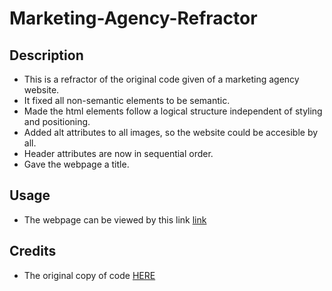 # Marketing-Agency-Refractor

## Description

- This is a refractor of the original code given of a marketing agency website.
- It fixed all non-semantic elements to be semantic.
- Made the html elements follow a logical structure independent of styling and positioning.
- Added alt attributes to all images, so the website could be accesible by all.
- Header attributes are now in sequential order.
- Gave the webpage a title. 

## Usage

- The webpage can be viewed by this link [link](url)

## Credits 

- The original copy of code [HERE](https://github.com/coding-boot-camp/urban-octo-telegram)

